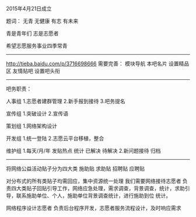 2015年4月21日成立

题词：
无青 无健康
有志 有未来

青是青年们
志是志愿者

希望志愿服务事业四季常青

------
http://tieba.baidu.com/p/3716698666
需要完善：
模块导航
本吧名片
设置精品区
友情贴吧
设置吧头衔

------

吧务职责：

人事组
1.志愿者建群管理
2.新手报到接待
3.吧务提名

宣传组
1.突破设计
2.宣传语

策划组
1.网络架构设计

开发组
1.统一登陆
2.志愿云平台移植，整合

维护组
1.每天/月/年 发贴热点 统计 已解决 待解决
2.新问题接待 归档

------
将网络公益活动贴子分为四大类
施助贴
求助贴
招聘贴
应聘贴

对分布式的所有类贴子均需回应，集中资源统一处理
我们需要网络接待志愿者 负责四大类贴子回贴引导工作，网络应急处理，需求调查，背景调查，统计，求助引导，联系施助单位、个人，施助单位背景调查统计，进行施助到位 统计。

网络程序设计志愿者 负责后台程序开发，志愿者服务流程设计，及时响应需求
